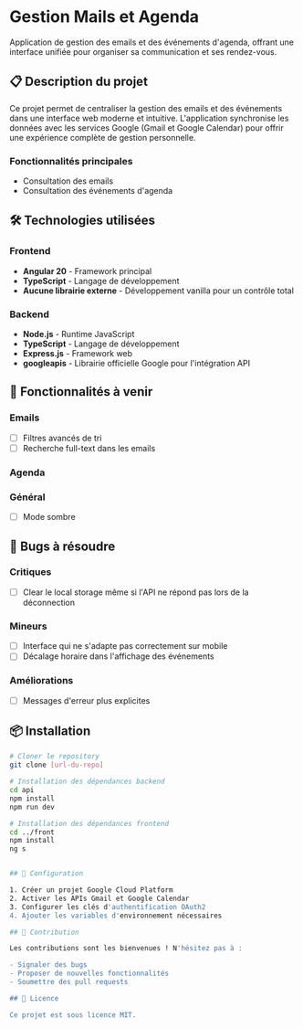 # Gestion Mails et Agenda

Application de gestion des emails et des événements d'agenda, offrant une interface unifiée pour organiser sa communication et ses rendez-vous.

## 📋 Description du projet

Ce projet permet de centraliser la gestion des emails et des événements dans une interface web moderne et intuitive. L'application synchronise les données avec les services Google (Gmail et Google Calendar) pour offrir une expérience complète de gestion personnelle.

### Fonctionnalités principales

- Consultation des emails
- Consultation des événements d'agenda

## 🛠️ Technologies utilisées

### Frontend

- **Angular 20** - Framework principal
- **TypeScript** - Langage de développement
- **Aucune librairie externe** - Développement vanilla pour un contrôle total

### Backend

- **Node.js** - Runtime JavaScript
- **TypeScript** - Langage de développement
- **Express.js** - Framework web
- **googleapis** - Librairie officielle Google pour l'intégration API

## 🚀 Fonctionnalités à venir

### Emails

- [ ] Filtres avancés de tri
- [ ] Recherche full-text dans les emails

### Agenda

### Général

- [ ] Mode sombre

## 🐛 Bugs à résoudre

### Critiques

- [ ] Clear le local storage même si l'API ne répond pas lors de la déconnection

### Mineurs

- [ ] Interface qui ne s'adapte pas correctement sur mobile
- [ ] Décalage horaire dans l'affichage des événements

### Améliorations

- [ ] Messages d'erreur plus explicites

## 📦 Installation

```bash
# Cloner le repository
git clone [url-du-repo]

# Installation des dépendances backend
cd api
npm install
npm run dev

# Installation des dépendances frontend
cd ../front
npm install
ng s


## 🔧 Configuration

1. Créer un projet Google Cloud Platform
2. Activer les APIs Gmail et Google Calendar
3. Configurer les clés d'authentification OAuth2
4. Ajouter les variables d'environnement nécessaires

## 🤝 Contribution

Les contributions sont les bienvenues ! N'hésitez pas à :

- Signaler des bugs
- Proposer de nouvelles fonctionnalités
- Soumettre des pull requests

## 📝 Licence

Ce projet est sous licence MIT.
```

